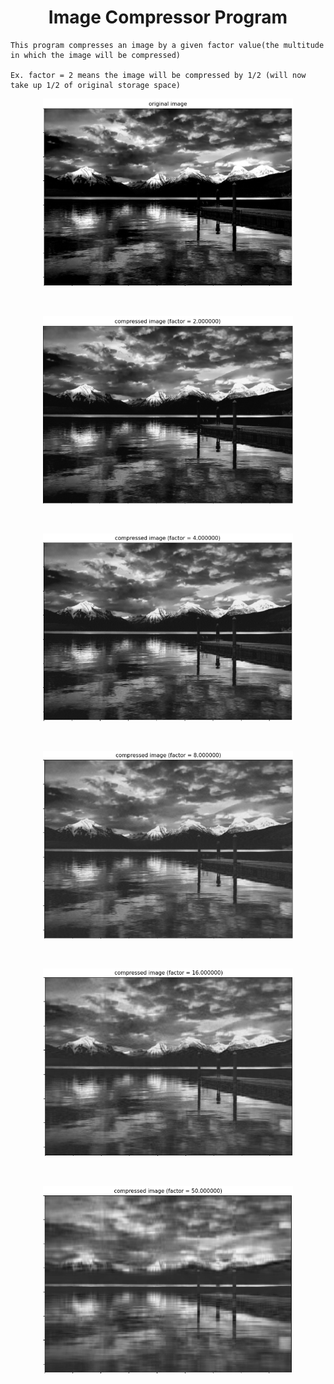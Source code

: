 <h1 align="center"> Image Compressor Program </h1>
   
    This program compresses an image by a given factor value(the multitude in which the image will be compressed)
    
    Ex. factor = 2 means the image will be compressed by 1/2 (will now take up 1/2 of original storage space)

<p align="center">
<img width="400" height="300" src="/images/og_image.png">
</p>

<br/>

<p align="center">
<img width="400" height="300" src="/images/imagef2.png">
</p>

<br/>

<p align="center">
<img width="400" height="300" src="/images/imagef4.png">
</p>

<br/>

<p align="center">
<img width="400" height="300" src="/images/imagef8.png">
</p>

<br/>

<p align="center">
<img width="400" height="300" src="/images/imagef16.png">
</p>

<br/>

<p align="center">
<img width="400" height="300" src="/images/imagef50.png">
</p>
